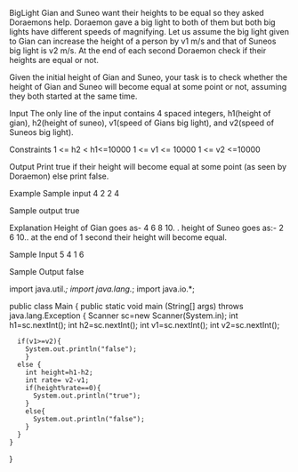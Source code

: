 BigLight
Gian and Suneo want their heights to be equal so they asked Doraemons help. Doraemon gave a big light to both of them but both big lights have different speeds of magnifying. Let us assume the big light given to Gian can increase the height of a person by v1 m/s and that of Suneos big light is v2 m/s. At the end of each second Doraemon check if their heights are equal or not.

Given the initial height of Gian and Suneo, your task is to check whether the height of Gian and Suneo will become equal at some point or not, assuming they both started at the same time.

Input
The only line of the input contains 4 spaced integers, h1(height of gian), h2(height of suneo), v1(speed of Gians big light), and v2(speed of Suneos big light).

Constraints
1 <= h2 < h1<=10000 1 <= v1 <= 10000 1 <= v2 <=10000

Output
Print true if their height will become equal at some point (as seen by Doraemon) else print false.

Example
Sample input
4 2 2 4

Sample output
true

Explanation
Height of Gian goes as- 4 6 8 10. . height of Suneo goes as:- 2 6 10.. at the end of 1 second their height will become equal.

Sample Input
5 4 1 6

Sample Output
false



import java.util.*;
import java.lang.*;
import java.io.*;

public class Main
{
	public static void main (String[] args) throws java.lang.Exception
	{
		Scanner sc=new Scanner(System.in);
      int h1=sc.nextInt();
      int h2=sc.nextInt();
      int v1=sc.nextInt();
      int v2=sc.nextInt();
      

      if(v1>=v2){
        System.out.println("false");
        }
      else {
        int height=h1-h2;
        int rate= v2-v1;
        if(height%rate==0){
          System.out.println("true");
        }
        else{
          System.out.println("false");
        }
      }
	}
}